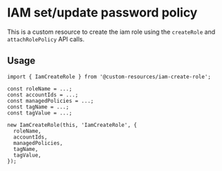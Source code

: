 # IAM set/update password policy

This is a custom resource to create the iam role using the `createRole` and `attachRolePolicy` API calls.

## Usage

    import { IamCreateRole } from '@custom-resources/iam-create-role';

    const roleName = ...;
    const accountIds = ...;
    const managedPolicies = ...;
    const tagName = ...;
    const tagValue = ...;

    new IamCreateRole(this, 'IamCreateRole', {
      roleName,
      accountIds,
      managedPolicies,
      tagName,
      tagValue,
    });
